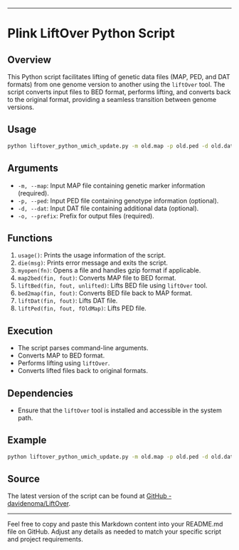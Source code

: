 
---

# Plink LiftOver Python Script

## Overview
This Python script facilitates lifting of genetic data files (MAP, PED, and DAT formats) from one genome version to another using the `liftOver` tool. The script converts input files to BED format, performs lifting, and converts back to the original format, providing a seamless transition between genome versions.

## Usage
```bash
python liftover_python_umich_update.py -m old.map -p old.ped -d old.dat -o new.prefix
```

## Arguments
- `-m, --map`: Input MAP file containing genetic marker information (required).
- `-p, --ped`: Input PED file containing genotype information (optional).
- `-d, --dat`: Input DAT file containing additional data (optional).
- `-o, --prefix`: Prefix for output files (required).

## Functions
1. `usage()`: Prints the usage information of the script.
2. `die(msg)`: Prints error message and exits the script.
3. `myopen(fn)`: Opens a file and handles gzip format if applicable.
4. `map2bed(fin, fout)`: Converts MAP file to BED format.
5. `liftBed(fin, fout, unlifted)`: Lifts BED file using `liftOver` tool.
6. `bed2map(fin, fout)`: Converts BED file back to MAP format.
7. `liftDat(fin, fout)`: Lifts DAT file.
8. `liftPed(fin, fout, fOldMap)`: Lifts PED file.

## Execution
- The script parses command-line arguments.
- Converts MAP to BED format.
- Performs lifting using `liftOver`.
- Converts lifted files back to original formats.

## Dependencies
- Ensure that the `liftOver` tool is installed and accessible in the system path.

## Example
```bash
python liftover_python_umich_update.py -m old.map -p old.ped -d old.dat -o new.prefix
```

## Source
The latest version of the script can be found at [GitHub - davidenoma/LiftOver](https://github.com/davidenoma/LiftOver).

---

Feel free to copy and paste this Markdown content into your README.md file on GitHub. Adjust any details as needed to match your specific script and project requirements.
